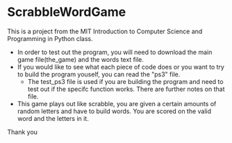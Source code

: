# ScrabbleWordGame

This is a project from the MIT Introduction to Computer Science and Programming in Python class. 

- In order to test out the program, you will need to download the main game file(the_game) and the words text file. 
- If you would like to see what each piece of code does or you want to try to build the program youself, you can read the "ps3" file.  
  - The test_ps3 file is used if you are building the program and need to test out if the specifc function works. There are further notes on that file.
- This game plays out like scrabble, you are given a certain amounts of random letters and have to build words. You are scored on the valid word and the letters in it. 

Thank you
